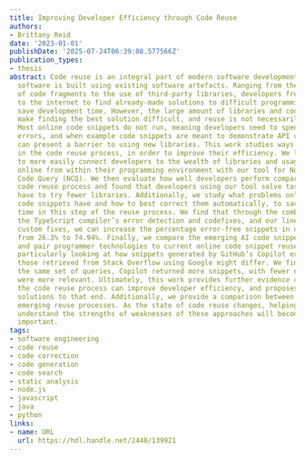 ```yaml
---
title: Improving Developer Efficiency through Code Reuse
authors:
- Brittany Reid
date: '2023-01-01'
publishDate: '2025-07-24T06:39:08.577566Z'
publication_types:
- thesis
abstract: Code reuse is an integral part of modern software development, where most
  software is built using existing software artefacts. Ranging from the copy-pasting
  of code fragments to the use of third-party libraries, developers frequently turn
  to the internet to find already-made solutions to difficult programming tasks and
  save development time. However, the large amount of libraries and code online can
  make finding the best solution difficult, and reuse is not necessarily straightforward.
  Most online code snippets do not run, meaning developers need to spend time correcting
  errors, and when example code snippets are meant to demonstrate API usage, this
  can present a barrier to using new libraries. This work studies ways to aid developers
  in the code reuse process, in order to improve their efficiency. We look at ways
  to more easily connect developers to the wealth of libraries and usage examples
  online from within their programming environment with our tool for Node.js, Node
  Code Query (NCQ). We then evaluate how well developers perform compared to the conventional
  code reuse process and found that developers using our tool solve tasks faster and
  have to try fewer libraries. Additionally, we study what problems online Node.js
  code snippets have and how to best correct them automatically, to save developers
  time in this step of the reuse process. We find that through the combination of
  the TypeScript compiler’s error detection and codefixes, and our line deletion and
  custom fixes, we can increase the percentage error-free snippets in our dataset
  from 26.3% to 74.94%. Finally, we compare the emerging AI code snippet generation
  and pair programmer technologies to current online code snippet reuse practices,
  particularly looking at how snippets generated by GitHub’s Copilot extension and
  those retrieved from Stack Overflow using Google might differ. We find that for
  the same set of queries, Copilot returned more snippets, with fewer errors and that
  were more relevant. Ultimately, this work provides further evidence of how automating
  the code reuse process can improve developer efficiency, and proposes a series of
  solutions to that end. Additionally, we provide a comparison between existing and
  emerging reuse processes. As the state of code reuse changes, helping developers
  understand the strengths of weaknesses of these approaches will become increasingly
  important.
tags:
- software engineering
- code reuse
- code correction
- code generation
- code search
- static analysis
- node.js
- javascript
- java
- python
links:
- name: URL
  url: https://hdl.handle.net/2440/139921
---
```


